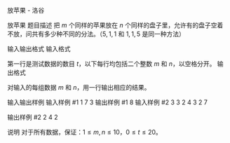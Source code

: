 



放苹果 - 洛谷














放苹果
题目描述
把 $m$ 个同样的苹果放在 $n$ 个同样的盘子里，允许有的盘子空着不放，问共有多少种不同的分法。（$5,1,1$ 和 $1,1,5$ 是同一种方法）

输入输出格式
输入格式

第一行是测试数据的数目 $t$，以下每行均包括二个整数 $m$ 和 $n$，以空格分开。
输出格式

对输入的每组数据 $m$ 和 $n$，用一行输出相应的结果。

输入输出样例
输入样例 #1
1
7 3
输出样例 #1
8
输入样例 #2
3
3 2
4 3
2 7

输出样例 #2
2
4
2

说明
对于所有数据，保证：$1\leq m,n\leq 10$，$0 \leq t \leq 20$。






